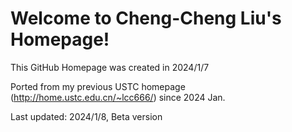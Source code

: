 # Welcome to Cheng-Cheng Liu's Homepage!

This GitHub Homepage was created in 2024/1/7

Ported from my previous USTC homepage (http://home.ustc.edu.cn/~lcc666/) since 2024 Jan.

Last updated: 2024/1/8, Beta version

